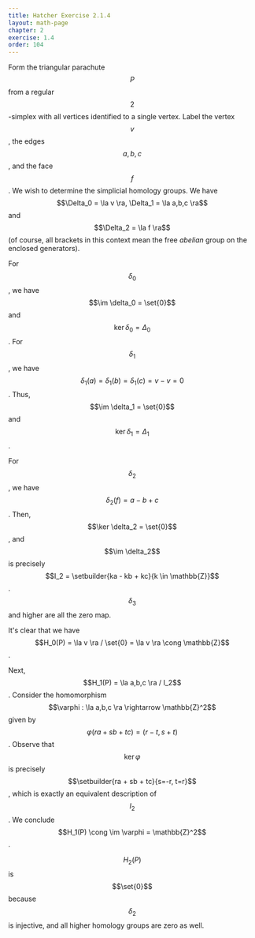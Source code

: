 ```yaml
---
title: Hatcher Exercise 2.1.4
layout: math-page
chapter: 2
exercise: 1.4
order: 104
---
```



Form the triangular parachute $$P$$ from a regular $$2$$-simplex with all vertices identified to a single vertex.
Label the vertex $$v$$, the edges $$a,b,c$$, and the face $$f$$.
We wish to determine the simplicial homology groups.
We have $$\Delta_0 = \la v \ra, \Delta_1 = \la a,b,c \ra$$ and $$\Delta_2 = \la f \ra$$ (of course, all brackets in this context mean the free *abelian* group on the enclosed generators).



For $$\delta_0$$, we have $$\im \delta_0 = \set{0}$$ and $$\ker \delta_0 = \Delta_0$$.
For $$\delta_1$$, we have $$\delta_1(a) = \delta_1(b) = \delta_1(c) = v-v=0$$.
Thus, $$\im \delta_1 = \set{0}$$ and $$\ker \delta_1 = \Delta_1$$.



For $$\delta_2$$, we have $$\delta_2(f) = a-b+c$$.
Then, $$\ker \delta_2 = \set{0}$$, and $$\im \delta_2$$ is precisely $$I_2 = \setbuilder{ka - kb + kc}{k \in \mathbb{Z}}$$.
$$\delta_3$$ and higher are all the zero map.



It's clear that we have $$H_0(P) = \la v \ra / \set{0} = \la v \ra \cong \mathbb{Z}$$.




Next, $$H_1(P) = \la a,b,c \ra / I_2$$.
Consider the homomorphism $$\varphi : \la a,b,c \ra \rightarrow \mathbb{Z}^2$$ given by $$\varphi(ra + sb + tc) = (r-t, s+t)$$.
Observe that $$\ker \varphi$$ is precisely $$\setbuilder{ra + sb + tc}{s=-r, t=r}$$, which is exactly an equivalent description of $$I_2$$.
We conclude $$H_1(P) \cong \im \varphi = \mathbb{Z}^2$$.



$$H_2(P)$$ is $$\set{0}$$ because $$\delta_2$$ is injective, and all higher homology groups are zero as well.